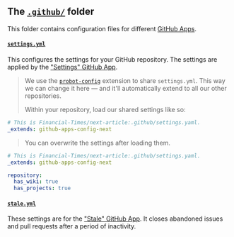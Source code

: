 ## The [`.github/`](https://github.com/Financial-Times/github-apps-config-next/tree/master/.github) folder

This folder contains configuration files for different [GitHub Apps](https://developer.github.com/apps/).

#### [`settings.yml`](https://github.com/Financial-Times/github-apps-config-next/blob/master/.github/settings.yml)
This configures the settings for your GitHub repository. The settings are applied by the ["Settings" GitHub App](https://probot.github.io/apps/settings).

> We use the [`probot-config`](https://github.com/probot/probot-config) extension to share `settings.yml`. This way we can change it here — and it'll automatically extend to all our other repositories.
>
> Within your repository, load our shared settings like so:

```yaml
# This is Financial-Times/next-article:.github/settings.yaml.
_extends: github-apps-config-next
```

> You can overwrite the settings after loading them.

```yaml
# This is Financial-Times/next-article:.github/settings.yaml.
_extends: github-apps-config-next

repository:
  has_wiki: true
  has_projects: true
```

#### [`stale.yml`](https://github.com/Financial-Times/github-apps-config-next/blob/master/.github/stale.yml)  
These settings are for the ["Stale" GitHub App](https://github.com/probot/stale). It closes abandoned issues and pull requests after a period of inactivity.

